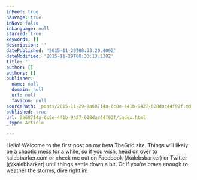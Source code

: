 ```yaml
---
inFeed: true
hasPage: true
inNav: false
inLanguage: null
starred: true
keywords: []
description: ''
datePublished: '2015-11-29T00:33:20.409Z'
dateModified: '2015-11-29T00:33:13.238Z'
title: ''
author: []
authors: []
publisher:
  name: null
  domain: null
  url: null
  favicon: null
sourcePath: _posts/2015-11-29-8a68714a-6c8e-441b-9427-628dac44f92f.md
published: true
url: 8a68714a-6c8e-441b-9427-628dac44f92f/index.html
_type: Article

---
```

Hello! Welcome to the first post on my beta TheGrid site. Things will likely be a chaotic mess for a while, so if you wish, head on over to kalebbarker.com or check me out on Facebook (/kalebsbarker) or Twitter (@kalebbarker) until things settle down a bit. Or if you're brave enough to weather the storms, dive right in!